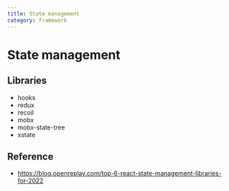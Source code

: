 ```yaml
---
title: State management
category: framework
---
```


# State management

## Libraries

- hooks
- redux
- recoil
- mobx
- mobx-state-tree
- xstate

## Reference

- https://blog.openreplay.com/top-6-react-state-management-libraries-for-2022
